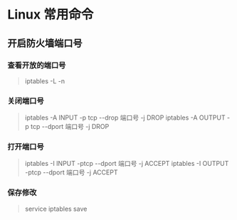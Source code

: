 # Linux 常用命令

## 开启防火墙端口号

### 查看开放的端口号
> iptables -L -n

### 关闭端口号
> iptables -A INPUT -p tcp --drop 端口号 -j DROP
> iptables -A OUTPUT -p tcp --dport 端口号 -j DROP

### 打开端口号
> iptables -I INPUT -ptcp --dport 端口号 -j ACCEPT
> iptables -I OUTPUT -ptcp --dport 端口号 -j ACCEPT

### 保存修改
> service iptables save
